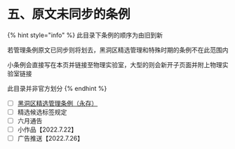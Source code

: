 # 五、原文未同步的条例

{% hint style="info" %}
此目录下条例的顺序为由旧到新

若管理条例原文已同步则将划去，黑洞区精选管理和特殊时期的条例不在此范围内

小条例会直接写在本页并链接至物理实验室，大型的则会新开子页面并附上物理实验室链接

此目录并非官方划分
{% endhint %}

* [ ] [黑洞区精选管理条例（永存）](../../jing-xuan-zong-jie.md)
* [ ] 精选候选标签规定
* [ ] 六月通告
* [ ] 小作品【2022.7.22】
* [ ] 广告推送【2022.7.26】
